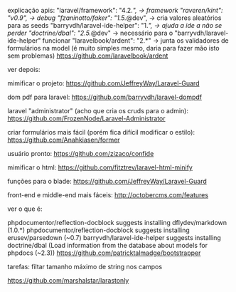 explicação apis:
"laravel/framework": "4.2.*",           -> framework
"raveren/kint": "v0.9",                 -> debug
"fzaninotto/faker": "1.5.*@dev",        -> cria valores aleatórios para as seeds
"barryvdh/laravel-ide-helper": "1.*",   -> ajuda a ide a não se perder
"doctrine/dbal": "2.5.*@dev"            -> necessário para o "barryvdh/laravel-ide-helper" funcionar
"laravelbook/ardent": "2.*"             -> junta os validadores de formulários na model (é muito simples mesmo, daria para fazer mão isto sem problemas) https://github.com/laravelbook/ardent

ver depois:

mimificar o projeto:
https://github.com/JeffreyWay/Laravel-Guard

dom pdf para laravel:
https://github.com/barryvdh/laravel-dompdf

laravel "administrator" (acho que cria os cruds para o admin):
https://github.com/FrozenNode/Laravel-Administrator

criar formulários mais fácil (porém fica difícil modificar o estilo):
https://github.com/Anahkiasen/former

usuário pronto:
https://github.com/zizaco/confide

mimificar o html:
https://github.com/fitztrev/laravel-html-minify

funções para o blade:
https://github.com/JeffreyWay/Laravel-Guard

front-end e middle-end mais fáceis:
http://octobercms.com/features

ver o que é:

phpdocumentor/reflection-docblock suggests installing dflydev/markdown (1.0.*)
phpdocumentor/reflection-docblock suggests installing erusev/parsedown (~0.7)
barryvdh/laravel-ide-helper suggests installing doctrine/dbal (Load information from the database about models for phpdocs (~2.3))
https://github.com/patricktalmadge/bootstrapper

tarefas:
filtar tamanho máximo de string nos campos

https://github.com/marshalstar/larastonly